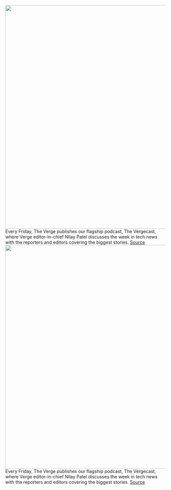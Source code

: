 <img src='https://cdn.vox-cdn.com/thumbor/QD5KMFJYbVYKqEe28w0o6pH6ttM=/0x0:1500x1000/1200x800/filters:focal(630x380:870x620)/cdn.vox-cdn.com/uploads/chorus_image/image/70609030/mac_studio_angle.0.jpg' width='700px' /><br/>
Every Friday, The Verge publishes our flagship podcast, The Vergecast, where Verge editor-in-chief Nilay Patel discusses the week in tech news with the reporters and editors covering the biggest stories.
<a href='https://www.theverge.com/2022/3/11/22972630/vergecast-apples-peek-performance-event-specs-ports'> Source <a/><img src='https://cdn.vox-cdn.com/thumbor/QD5KMFJYbVYKqEe28w0o6pH6ttM=/0x0:1500x1000/1200x800/filters:focal(630x380:870x620)/cdn.vox-cdn.com/uploads/chorus_image/image/70609030/mac_studio_angle.0.jpg' width='700px' /><br/>
Every Friday, The Verge publishes our flagship podcast, The Vergecast, where Verge editor-in-chief Nilay Patel discusses the week in tech news with the reporters and editors covering the biggest stories.
<a href='https://www.theverge.com/2022/3/11/22972630/vergecast-apples-peek-performance-event-specs-ports'> Source <a/>